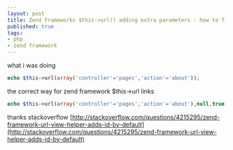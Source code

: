 ```yaml
--- 
layout: post
title: Zend Frameworks $this->url() adding extra parameters - how to fix
published: true
tags: 
- php
- zend framework
---
```

what i was doing

``` php
echo $this->url(array('controller'='pages','action'='about'));
```

the correct way for zend framework $this->url links</p>

``` php
echo $this->url(array('controller'='pages','action'='about'),null,true);
```

thanks stackoverflow [http://stackoverflow.com/questions/4215295/zend-framework-url-view-helper-adds-id-by-default](http://stackoverflow.com/questions/4215295/zend-framework-url-view-helper-adds-id-by-default)
